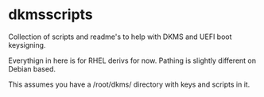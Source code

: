 # dkmsscripts
Collection of scripts and readme's to help with DKMS and UEFI boot keysigning.

Everythign in here is for RHEL derivs for now.  Pathing is slightly different on Debian based.

This assumes you have a /root/dkms/ directory with keys and scripts in it.
